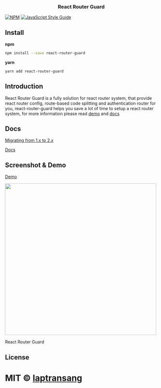 <h3 align="center">
  React Router Guard
</h3>

[![NPM](https://img.shields.io/npm/v/react-router-guard.svg)](https://www.npmjs.com/package/react-router-guard) [![JavaScript Style Guide](https://img.shields.io/badge/code_style-standard-brightgreen.svg)](https://standardjs.com)

## Install
**npm**

```bash
npm install --save react-router-guard
```
**yarn**
```bash
yarn add react-router-guard
```

## Introduction
React Router Guard is a fully solution for react router system, that provide react router config, route-based code splitting and authentication router for you, 
react-router-guard helps you save a lot of time to setup a react router system, for more information please read [demo](https://codesandbox.io/s/5wr9ow6xlk) and [docs](/docs/guides/Content.md)

## Docs
[Migrating from 1.x to 2.x](/docs/guides/Migrating.md)

[Docs](/docs/guides/Content.md)

## Screenshot & Demo

[Demo](https://codesandbox.io/s/5wr9ow6xlk)

<img width="500" src="https://drive.google.com/uc?id=1biXJPFwo8hzA26_QQ5KgAZFf1ZoMrCnT" />

React Router Guard

## License

MIT © [laptransang](https://github.com/laptransang)
=======
